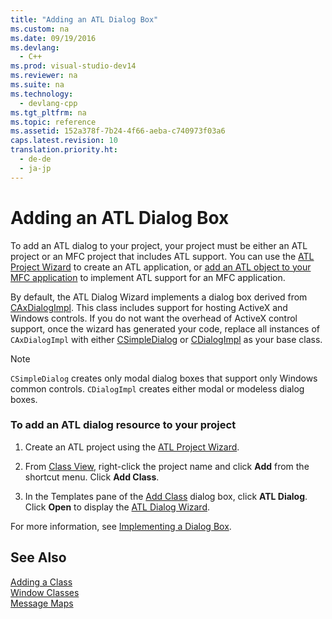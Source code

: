 ```yaml
---
title: "Adding an ATL Dialog Box"
ms.custom: na
ms.date: 09/19/2016
ms.devlang: 
  - C++
ms.prod: visual-studio-dev14
ms.reviewer: na
ms.suite: na
ms.technology: 
  - devlang-cpp
ms.tgt_pltfrm: na
ms.topic: reference
ms.assetid: 152a378f-7b24-4f66-aeba-c740973f03a6
caps.latest.revision: 10
translation.priority.ht: 
  - de-de
  - ja-jp
---
```

# Adding an ATL Dialog Box
To add an ATL dialog to your project, your project must be either an ATL project or an MFC project that includes ATL support. You can use the [ATL Project Wizard](../vs140/ATL-Project-Wizard.md) to create an ATL application, or [add an ATL object to your MFC application](../vs140/Adding-ATL-Support-to-Your-MFC-Project.md) to implement ATL support for an MFC application.  
  
 By default, the ATL Dialog Wizard implements a dialog box derived from [CAxDialogImpl](../vs140/CAxDialogImpl-Class.md). This class includes support for hosting ActiveX and Windows controls. If you do not want the overhead of ActiveX control support, once the wizard has generated your code, replace all instances of `CAxDialogImpl` with either [CSimpleDialog](../vs140/CSimpleDialog-Class.md) or [CDialogImpl](../vs140/CDialogImpl-Class.md) as your base class.  
  
> [!NOTE]
>  `CSimpleDialog` creates only modal dialog boxes that support only Windows common controls. `CDialogImpl` creates either modal or modeless dialog boxes.  
  
### To add an ATL dialog resource to your project  
  
1.  Create an ATL project using the [ATL Project Wizard](../vs140/ATL-Project-Wizard.md).  
  
2.  From [Class View](assetId:///8d7430a9-3e33-454c-a9e1-a85e3d2db925), right-click the project name and click **Add** from the shortcut menu. Click **Add Class**.  
  
3.  In the Templates pane of the [Add Class](../vs140/Add-Class-Dialog-Box.md) dialog box, click **ATL Dialog**. Click **Open** to display the [ATL Dialog Wizard](../vs140/ATL-Dialog-Wizard.md).  
  
 For more information, see [Implementing a Dialog Box](../vs140/Implementing-a-Dialog-Box.md).  
  
## See Also  
 [Adding a Class](../vs140/Adding-a-Class--Visual-C---.md)   
 [Window Classes](../vs140/ATL-Window-Classes.md)   
 [Message Maps](../vs140/Message-Maps--ATL-.md)